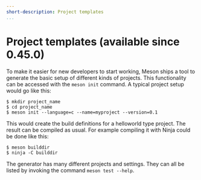 ```yaml
---
short-description: Project templates
...
```


# Project templates (available since 0.45.0)

To make it easier for new developers to start working, Meson ships a
tool to generate the basic setup of different kinds of projects. This
functionality can be accessed with the `meson init` command. A typical
project setup would go like this:

```console
$ mkdir project_name
$ cd project_name
$ meson init --language=c --name=myproject --version=0.1
```

This would create the build definitions for a helloworld type
project. The result can be compiled as usual. For example compiling it
with Ninja could be done like this:

```
$ meson builddir
$ ninja -C builddir
```

The generator has many different projects and settings. They can all
be listed by invoking the command `meson test --help`.
